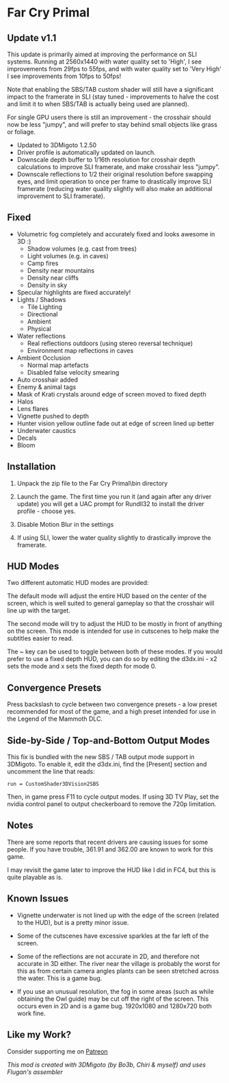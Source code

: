 Far Cry Primal
==============

Update v1.1
-----------
This update is primarily aimed at improving the performance on SLI systems.
Running at 2560x1440 with water quality set to 'High', I see improvements from
29fps to 55fps, and with water quality set to 'Very High' I see improvements
from 10fps to 50fps!

Note that enabling the SBS/TAB custom shader will still have a significant
impact to the framerate in SLI (stay tuned - improvements to halve the cost and
limit it to when SBS/TAB is actually being used are planned).

For single GPU users there is still an improvement - the crosshair should now
be less "jumpy", and will prefer to stay behind small objects like grass or
foliage.

- Updated to 3DMigoto 1.2.50
- Driver profile is automatically updated on launch.
- Downscale depth buffer to 1/16th resolution for crosshair depth calculations
  to improve SLI framerate, and make crosshair less "jumpy".
- Downscale reflections to 1/2 their original resolution before swapping eyes,
  and limit operation to once per frame to drastically improve SLI framerate
  (reducing water quality slightly will also make an additional improvement to
  SLI framerate).

Fixed
-----
- Volumetric fog completely and accurately fixed and looks awesome in 3D :)
	- Shadow volumes (e.g. cast from trees)
	- Light volumes (e.g. in caves)
	- Camp fires
	- Density near mountains
	- Density near cliffs
	- Density in sky
- Specular highlights are fixed accurately!
- Lights / Shadows
	- Tile Lighting
	- Directional
	- Ambient
	- Physical
- Water reflections
	- Real reflections outdoors (using stereo reversal technique)
	- Environment map reflections in caves
- Ambient Occlusion
	- Normal map artefacts
	- Disabled false velocity smearing
- Auto crosshair added
- Enemy & animal tags
- Mask of Krati crystals around edge of screen moved to fixed depth
- Halos
- Lens flares
- Vignette pushed to depth
- Hunter vision yellow outline fade out at edge of screen lined up better
- Underwater caustics
- Decals
- Bloom

Installation
------------
1. Unpack the zip file to the Far Cry Primal\bin directory

2. Launch the game. The first time you run it (and again after any driver
   update) you will get a UAC prompt for Rundll32 to install the driver
   profile - choose yes.

3. Disable Motion Blur in the settings

4. If using SLI, lower the water quality slightly to drastically improve the framerate.

HUD Modes
---------
Two different automatic HUD modes are provided:

The default mode will adjust the entire HUD based on the center of the screen,
which is well suited to general gameplay so that the crosshair will line up
with the target.

The second mode will try to adjust the HUD to be mostly in front of anything on
the screen. This mode is intended for use in cutscenes to help make the
subtitles easier to read.

The ~ key can be used to toggle between both of these modes. If you would
prefer to use a fixed depth HUD, you can do so by editing the d3dx.ini - x2
sets the mode and x sets the fixed depth for mode 0.

Convergence Presets
-------------------
Press backslash to cycle between two convergence presets - a low preset
recommended for most of the game, and a high preset intended for use in the
Legend of the Mammoth DLC.

Side-by-Side / Top-and-Bottom Output Modes
------------------------------------------
This fix is bundled with the new SBS / TAB output mode support in 3DMigoto. To
enable it, edit the d3dx.ini, find the [Present] section and uncomment the line
that reads:

    run = CustomShader3DVision2SBS

Then, in game press F11 to cycle output modes. If using 3D TV Play, set the
nvidia control panel to output checkerboard to remove the 720p limitation.

Notes
-----
There are some reports that recent drivers are causing issues for some people.
If you have trouble, 361.91 and 362.00 are known to work for this game.

I may revisit the game later to improve the HUD like I did in FC4, but this is
quite playable as is.

Known Issues
------------
- Vignette underwater is not lined up with the edge of the screen (related to
  the HUD), but is a pretty minor issue.

- Some of the cutscenes have excessive sparkles at the far left of the screen.

- Some of the reflections are not accurate in 2D, and therefore not accurate in
  3D either. The river near the village is probably the worst for this as from
  certain camera angles plants can be seen stretched across the water. This is
  a game bug.

- If you use an unusual resolution, the fog in some areas (such as while
  obtaining the Owl guide) may be cut off the right of the screen. This occurs
  even in 2D and is a game bug. 1920x1080 and 1280x720 both work fine.

Like my Work?
-------------
Consider supporting me on [Patreon](https://www.patreon.com/DarkStarSword)

_This mod is created with 3DMigoto (by Bo3b, Chiri & myself) and uses Flugan's
assembler_
